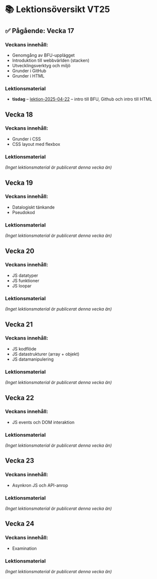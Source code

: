 # 📚 Lektionsöversikt VT25

## ✅ Pågående: Vecka 17

### Veckans innehåll: 
 - Genomgång av BFU-upplägget
 - Introduktion till webbvärlden (stacken)
 - Utvecklingsverktyg och miljö
 - Grunder i GitHub
 - Grunder i HTML

### Lektionsmaterial

- **tisdag** – [lektion-2025-04-22](https://github.com/Folkuniversitetet-BFU-VT25/lektion-2025-04-22) – intro till BFU, Github och intro till HTML

## Vecka 18

### Veckans innehåll: 
 - Grunder i CSS
 - CSS layout med flexbox

### Lektionsmaterial

_(Inget lektionsmaterial är publicerat denna vecka än)_

## Vecka 19

### Veckans innehåll: 
 - Datalogiskt tänkande
 - Pseudokod

### Lektionsmaterial

_(Inget lektionsmaterial är publicerat denna vecka än)_

## Vecka 20

### Veckans innehåll: 
 - JS datatyper
 - JS funktioner
 - JS loopar

### Lektionsmaterial

_(Inget lektionsmaterial är publicerat denna vecka än)_

## Vecka 21

### Veckans innehåll: 
 - JS kodflöde
 - JS datastrukturer (array + objekt)
 - JS datamanipulering

### Lektionsmaterial

_(Inget lektionsmaterial är publicerat denna vecka än)_

## Vecka 22

### Veckans innehåll: 
 - JS events och DOM interaktion

### Lektionsmaterial

_(Inget lektionsmaterial är publicerat denna vecka än)_

## Vecka 23

### Veckans innehåll: 
 - Asynkron JS och API-anrop

### Lektionsmaterial

_(Inget lektionsmaterial är publicerat denna vecka än)_

## Vecka 24

### Veckans innehåll: 
 - Examination

### Lektionsmaterial

_(Inget lektionsmaterial är publicerat denna vecka än)_

